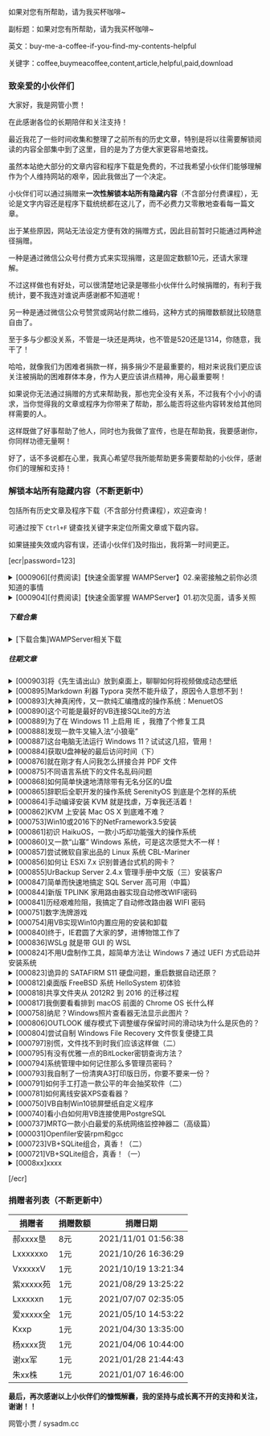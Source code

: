 如果对您有所帮助，请为我买杯咖啡~

副标题：如果对您有所帮助，请为我买杯咖啡~

英文：buy-me-a-coffee-if-you-find-my-contents-helpful

关键字：coffee,buymeacoffee,content,article,helpful,paid,download



### 致亲爱的小伙伴们

大家好，我是网管小贾！

在此感谢各位的长期陪伴和关注支持！



最近我花了一些时间收集和整理了之前所有的历史文章，特别是将以往需要解锁阅读的内容全部集中到了这里，目的是为了方便大家更容易地查找。

虽然本站绝大部分的文章内容和程序下载是免费的，不过我希望小伙伴们能够理解作为个人维持网站的艰辛，因此我做出了一个决定。

小伙伴们可以通过捐赠来**一次性解锁本站所有隐藏内容**（不含部分付费课程），无论是文字内容还是程序下载统统都在这儿了，而不必费力又零散地查看每一篇文章。



出于某些原因，网站无法设定方便有效的捐赠方式，因此目前暂时只能通过两种途径捐赠。

一种是通过微信公众号付费方式来实现捐赠，这是固定数额10元，还请大家理解。

不过这样做也有好处，可以很清楚地记录是哪些小伙伴什么时候捐赠的，有利于我统计，要不我连对谁说声感谢都不知道呢！

另一种是通过微信公众号赞赏或网站付款二维码，这种方式的捐赠数额就比较随意自由了。

至于多与少都没关系，不管是一块还是两块，也不管是520还是1314，你随意，我干了！

哈哈，就像我们为困难者捐款一样，捐多捐少不是最重要的，相对来说我们更应该关注被捐助的困难群体本身，作为人更应该讲点精神，用心最重要啊！



如果说你无法通过捐赠的方式来帮助我，那也完全没有关系，不过我有个小小的请求，当你觉得我的文章或程序为你带来了帮助，那么能否将这些内容转发给其他同样需要的人。

这样既做了好事帮助了他人，同时也为我做了宣传，也是在帮助我，我要感谢你，你同样功德无量啊！

好了，话不多说都在心里，我真心希望尽我所能帮助更多需要帮助的小伙伴，感谢你们的理解和支持！



### 解锁本站所有隐藏内容（不断更新中）

包括所有历史文章及程序下载（不含部分付费课程），欢迎查询！

可通过按下 `Ctrl+F` 键查找关键字来定位所需文章或下载内容。

如果链接失效或内容有误，还请小伙伴们及时指出，我将第一时间更正。



[ecr|password=123]



<details>
<summary>[000906][付费阅读]【快速全面掌握 WAMPServer】02.亲密接触之前你必须知道的事情</summary>
    文章链接：https://www.sysadm.cc/index.php/webxuexi/906-master-wampserver-quickly-and-comprehensively-wampserver-all-you-need-to-know
    <br>
    阅读密码：123456    
</details>

<details>
<summary>[000904][付费阅读]【快速全面掌握 WAMPServer】01.初次见面，请多关照</summary>
    文章链接：https://www.sysadm.cc/index.php/webxuexi/904-master-wampserver-quickly-and-comprehensively-nice-to-meet-you
    <br>
    阅读密码：123456    
</details>




##### 下载合集

<details>
<summary>[下载合集]WAMPServer相关下载</summary>
WAMPSERVER仓库镜像（中文）
<br>
https://www.sysadm.cc/index.php/xitongyunwei/720-repository-of-wampserver-files
<br><br>
不断更新中...
</details>





##### 往期文章

<details>
<summary>[000903]将《先生请出山》放到桌面上，聊聊如何将视频做成动态壁纸</summary>
文章链接：https://www.sysadm.cc/index.php/vbbiancheng/903-put-the-video-sir-please-come-out-to-be-an-official-onto-desktop-let-us-talk-about-how-to-make-videos-into-lively-wallpaper
<br>
阅读密码：746480
<br><br>
网管小贾的MP4动态壁纸程序(WindowsMediaPlayer).7z (106K)
<br>
下载链接：https://pan.baidu.com/s/1HYATSyA3H2YNPivAu2i6aw
<br>
提取码：gvt3
<br><br>
网管小贾的MP4动态壁纸程序(VLCMediaPlayer).7z (106K)
<br>
因 VLC 安装包较大，此压缩包不含 VLC 安装包，请到下面官网链接下载。
<br>
下载链接：https://pan.baidu.com/s/1uiSTHTdujRD62sPuj7M03A
<br>
提取码：0p0z
<br><br>
VLC Media Player(vlc-3.0.16-win32).exe (40M)
<br>
当前最新版本 3.0.16 ，切记安装 32 位。
<br>
下载链接：https://www.videolan.org/
<br><br>
《先生请出山》魔性舞步演示视频小片段
<br>
下载链接：https://pan.baidu.com/s/1PgIkBv--E3A5Dwuwt9VWvA
<br>
提取码：bg82
</details>

<details>
<summary>[000895]Markdown 利器 Typora 突然不能升级了，原因令人意想不到！</summary>
文章链接：https://www.sysadm.cc/index.php/xitongyunwei/895-why-markdown-tool-typora-cannot-be-upgraded-suddenly-the-reason-is-unexpected
<br>
阅读密码：935180
<br><br>
Windows 64位/32位
<br>
typora_0.11.18.zip (132.15M)
<br>
下载链接：https://pan.baidu.com/s/1j2wjtwxNa2SrXUXf5yAF7A
<br>
提取码：pvc6
<br><br>
Linux
<br>
Deb包: typora_0.11.18_amd64.deb (67.03M)
<br>
下载链接：https://pan.baidu.com/s/1YcvVqj2uLGfbZLiavaViHQ
<br>
提取码：gkrj
<br><br>
Tar包: Typora-linux-x64.tar.gz (Ver: 0.9.92) (89.41M)
<br>
下载链接：https://pan.baidu.com/s/15IQ7CwkIIICkjeWPZC_hdw
<br>
提取码：bq8r
<br><br>
MacOS
<br>
typora-0.11.18.dmg (15.43M)
<br>
下载链接：https://pan.baidu.com/s/1L-GqZailmveCo5lBO9hP7Q
<br>
提取码：igyi 
</details>

<details>
<summary>[000893]大神真闲传，又一款纯汇编撸成的操作系统：MenuetOS</summary>
文章链接：https://www.sysadm.cc/index.php/xitongyunwei/893-they-always-have-free-time-and-another-pure-assembly-operating-system-menuetos
<br>
阅读密码：152190
<br><br>
MenuetOS64.iso(1.45M) & MenuetOS32.iso(1.45M)
<br>
下载链接：https://pan.baidu.com/s/1tEd1eFxNDCobJKsP_YU_LA
<br>
提取码：xb07
</details>

<details>
<summary>[000890]这个可能是最好的VB连接SQLite的方法</summary>
文章链接：https://www.sysadm.cc/index.php/vbbiancheng/890-this-is-probably-the-best-way-to-connect-sqlite-with-vb
<br>
阅读密码：530001
<br><br>
网管小贾的VB+SQLite演示程序.7z(2.72M)
<br>
下载链接：https://pan.baidu.com/s/1FYOu7YvJDHkPGNv89jdltw
<br>
提取码：n2vt
</details>

<details>
<summary>[000889]为了在 Windows 11 上启用 IE ，我撸了个修复工具</summary>
文章链接：https://www.sysadm.cc/index.php/xitongyunwei/889-in-order-to-use-ie-on-windows-11-i-made-a-fix-app
<br>
阅读密码：924180
<br><br>
网管小贾的Windows11一键修复IE11工具.7z(4.93M)
<br>
下载链接：https://pan.baidu.com/s/1SmtuLev7tecxfcF08qvnJA
<br>
提取码：mmaa
<br><br>
ieframe.dll.7z(4.85M)
<br>
下载链接：https://pan.baidu.com/s/1Ys7TRwKzRWG1HAUBfkUpHw
<br>
提取码：vii4
</details>

<details>
<summary>[000888]发现一款牛叉输入法“小狼毫”</summary>
文章链接：https://www.sysadm.cc/index.php/xitongyunwei/888-i-found-a-good-rime-input-method-engine
<br>
阅读密码：531331
<br><br>
小狼毫输入法+五笔拼音组件.7z（10M）
<br>
下载链接：https://pan.baidu.com/s/1UUJT9WH5arZUXfHt1nj4FA
<br>
提取码： ug5o
</details>

<details>
<summary>[000887]这台电脑无法运行 Windows 11？试试这几招，管用！</summary>
文章链接：https://www.sysadm.cc/index.php/xitongyunwei/887-this-pc-can-not-run-windows-11-try-these-methods-they-work
<br>
阅读密码：403031
<br><br>
LanConfig.reg (1K)
<br>
下载链接：https://pan.baidu.com/s/1KHPZeOutDYKJOwprGHF8Vg
<br>
提取码：d8m4
</details>

<details>
<summary>[000884]获取U盘神秘的最后访问时间（下）</summary>
文章链接：https://www.sysadm.cc/index.php/xitongyunwei/884-getting-the-last-mysterious-attach-timestamps-of-usb-flash-disk-2
<br>
阅读密码：926091
<br><br>
网管小贾的USB时间记录查看器 XJUsbViewer (96K)
<br>
本地下载：https://pan.baidu.com/s/1ws7n840lpfTAl4PW78_kOA
<br>
提取码：8ut4
</details>

<details>
<summary>[000876]就在刚才有人问我怎么拼接合并 PDF 文件</summary>
文章链接：https://www.sysadm.cc/index.php/xitongyunwei/876-just-now-someone-asked-me-how-to-merge-pdf-files
<br>
阅读密码：938231
<br><br>
MergePDF.7z(67.8K)
<br>
下载链接：https://pan.baidu.com/s/1HLvl9F98Ypa8L20KD9EvBQ
<br>
提取码：myyq
</details>

<details>
<summary>[000875]不同语言系统下的文件名乱码问题</summary>
文章链接：https://www.sysadm.cc/index.php/vbbiancheng/875-garbled-code-problem-of-filename-in-different-language-systems
<br>
阅读密码：308180
<br><br>
网管小贾的日文乱码转换器.7z(94K)
<br>
下载链接：https://pan.baidu.com/s/1EKeT0xm89EPjvnk2ii343g
<br>
提取码：2a6m
</details>

<details>
<summary>[000868]如何简单快速地清除带有无名分区的U盘</summary>
文章链接：https://www.sysadm.cc/index.php/xitongyunwei/868-how-to-simply-and-quickly-clean-usb-stick-with-undeletable-partitions
<br>
阅读密码：937211
<br><br>
USBOOT.7z (368K)
<br>
下载链接：https://pan.baidu.com/s/1aQ4ofjm74s7-kT8h3cbenQ
<br>
提取码： mjp5 
</details>

<details>
<summary>[000865]辞职后全职开发的操作系统 SerenityOS 到底是个怎样的系统</summary>
文章链接：https://www.sysadm.cc/index.php/xitongyunwei/865-how-about-serenityos-which-i-quit-my-job-to-focus-on-it-full-time
<br>
阅读密码：028190
<br><br>
cldr-39.0.0-json-modern.zip(39.7M)
<br>
本地下载：https://pan.baidu.com/s/1aJ3Nuy-HUYmw0FH_sl3c-A
<br>
提取码：lt2e
<br><br>
现成的映像文件 serenityos.vdi (328M)
<br>
下载链接：https://pan.baidu.com/s/1K8sKlKfahjYts_MDtXpKlQ
<br>
提取码：dr9g
<br><br>
现成的映像文件 serenityos.vmdk (284M)
<br>
下载链接：https://pan.baidu.com/s/1MtbowWCP4FWYYbzAlo48eA
<br>
提取码：iw7u
</details>

<details>
<summary>[000864]手动编译安装 KVM 就是找虐，万幸我还活着！</summary>
文章链接：https://www.sysadm.cc/index.php/xitongyunwei/864-compiling-and-installing-of-kvm-is-very-troublesome-thanks-god-i-am-still-alive
<br>
阅读密码：134390
<br><br>
ninja-linux.zip(100K)
<br>
本地下载：https://pan.baidu.com/s/1zdjoZaTw7bia0r2zG_Q6mQ
<br>
提取码：6pzq
<br><br>
libvirt-daemon-drivers.zip(2.15M)
<br>
打包下载：https://pan.baidu.com/s/1F-q6QniOol-AHQhgPLtRRQ
<br>
提取码：by0m
<br><br>
gtksourceview-4.6.1.tar.xz（1.10M）
<br>
下载链接：https://pan.baidu.com/s/1ib6woV9qFXRNiy-dx4pC4w
<br>
提取码：odbu
</details>

<details>
<summary>[000862]KVM 上安装 Mac OS X 到底难不难？</summary>
文章链接：https://www.sysadm.cc/index.php/xitongyunwei/862-how-to-install-mac-os-x-on-kvm
<br>
阅读密码：304180
<br><br>
OSX-KVM.zip(15.6M)
<br>
下载链接：https://pan.baidu.com/s/1J8YYXroOwJQJiX-zV6onUg
<br>
提取码：mtqe
<br><br>
1. High_Sierra_10.13.dmg(463M)
<br>
2. Mojave_10.14.dmg(458M)
<br>
3. Catalina_10.15.dmg(475M)
<br>
4. Big_Sur_11.0.dmg(637M)
<br>
切记：需要将它们转换成 img 后才能加载使用哦！
<br>
下载链接：https://pan.baidu.com/s/164XkIjobx8oaWAsmPtG9OQ
<br>
提取码：n7i6
<br><br>
MacOSX.xml.zip(29.9K)
<br>
下载链接：https://pan.baidu.com/s/1gRUYtxHqe1oKJYQw0sBYCA
<br>
提取码：me4f
</details>

<details>
<summary>[000753]Win10或2016下的NetFramework3.5安装</summary>
文章链接：https://www.sysadm.cc/index.php/xitongyunwei/753-win10-2016-net-framework-35
<br>
阅读密码：109131
<br><br>
网管小贾自制脱机安装卸载Netframework3.5组件批处理程序
<br>
https://pan.baidu.com/s/10AqjucEAvacW2hnLFg3ZBg
<br>
提取码：k3e4
</details>

<details>
<summary>[000861]初识 HaikuOS，一款小巧却功能强大的操作系统</summary>
文章链接：https://www.sysadm.cc/index.php/xitongyunwei/861-first-met-haiku-a-small-but-powerful-os
<br>
阅读密码：220280
<br><br>
haiku-r1beta3-x86_64-anyboot.iso(718M)
<br>
下载链接：https://pan.baidu.com/s/1PGX-JQlZOaglgHekWeAmWA
<br>
提取码：nbh2
</details>

<details>
<summary>[000860]又一款“山寨” Windows 系统，可是这次感觉大不一样！</summary>
文章链接：https://www.sysadm.cc/index.php/xitongyunwei/860-another-windows-like-system-but-this-time-it-feels-very-different
<br>
阅读密码：002390
<br><br>
ReactOS-0.4.13-release-28-g5724391-iso.zip(120M)
<br>
下载链接：https://pan.baidu.com/s/1AivPDpDS7XoIlqunxQRMcw
<br>
提取码：xtfw
</details>

<details>
<summary>[000857]尝试微软自家出品的 Linux 系统 CBL-Mariner</summary>
文章链接：https://www.sysadm.cc/index.php/xitongyunwei/857-test-cbl-mariner-which-is-linux-from-microsoft
<br>
阅读密码：436501
<br><br>
CBL-Mariner.7z (483M)
<br>
下载链接：https://pan.baidu.com/s/1KbcC3UmbBg9zl6Sky-musA
<br>
提取码：4n10
<br><br>
core-legacycore-1.0.20210728.1236.vhdx (632.00M)
<br>
下载链接：https://pan.baidu.com/s/1SZeNkkYjkkQFlvSAsqeRdQ
<br>
提取码：0qyv
<br><br>
core-legacycore-1.0.20210728.1250.vhd (2.00G)
<br>
下载链接：https://pan.baidu.com/s/1YFhYB-6aYCkdoTn2LeGBHw
<br>
提取码：gyok
<br><br>
meta-user-data.iso (366K)
<br>
下载链接：https://pan.baidu.com/s/1Qtgw1Qi2xLywUW7pmneW6w
<br>
提取码：5yqz
<br><br>
完整版可引导 full-1.0.20210728.1317.iso (677.03M)
<br>
下载链接：链接：https://pan.baidu.com/s/11dEA6ceo292WynXYmdYdSg
<br>
提取码：25w0
</details>

<details>
<summary>[000856]如何让 ESXi 7.x 识别普通台式机的网卡？</summary>
文章链接：https://www.sysadm.cc/index.php/xitongyunwei/856-how-to-make-esxi-7-x-recognize-the-network-adapt-card-of-desktop-pc
<br>
阅读密码：757190
<br><br>
驱动注入工具
<br>
ESXi-Customizer-PS-2.8.1.zip
<br>
下载链接：https://pan.baidu.com/s/1kPbFlEbLCbVt3atfDJjkkw
<br>
提取码：txr7
<br><br>
USB 网卡驱动
<br>
ESXi702-VMKUSB-NIC-FLING-47140841-component-18150468.zip
<br>
下载链接：https://pan.baidu.com/s/10mHYyy7lnqkfyOYomeAa6w
<br>
提取码：sn1k
<br><br>
ESXi 7.0U2a 扩展包
<br>
VMware-ESXi-7.0U2a-17867351-depot.zip
<br>
下载链接：https://pan.baidu.com/s/19u7zklSSPMKs8RfD7N7OSg
<br>
提取码：0v26
<br><br>
ESXi-7.0U2a-VMKUSB-NIC-FLING.ISO (388M)
<br>
SHA256: 74D05ECC728EC565CA9EEF57928F4B1F86EC3F7005DF2AED395352B748B176E2
<br>
下载链接：https://pan.baidu.com/s/1Wn4tARpUzqGSFRjQvXm6aA
<br>
提取码：o95m
</details>

<details>
<summary>[000855]UrBackup Server 2.4.x 管理手册中文版（三）安装客户</summary>
文章链接：https://www.sysadm.cc/index.php/xitongyunwei/855-administration-manual-for-urbackup-server-3
<br>
阅读密码：955380
<br><br>
批量部署UrBackup客户端脚本.py.7z
<br>
下载链接：https://pan.baidu.com/s/1IWkkh0zH1CZCRUb7iI3MkA
<br>
提取码：rzd4
<br><br>
UrBackup Client 2.0.29.pkg.7z (5.05M)
<br>
下载链接：https://pan.baidu.com/s/1GhT3s7f65W5QOi6KPL4k3g
<br>
提取码：bzdv
</details>

<details>
<summary>[000847]简单而快速地搞定 SQL Server 高可用（中篇）</summary>
文章链接：https://www.sysadm.cc/index.php/xitongyunwei/847-simple-and-fast-solution-to-always-on-high-availability-of-sql-server-2
<br>
阅读密码：230580
<br><br>
当前搬运最新版 SSMS 18.9.1 (651M)
<br>
下载链接：https://pan.baidu.com/s/1xJFE9O0rYfA1pyiETFHxoQ
<br>
提取码：4fb6
<br><br>
Net Framework 4.7.2 (80M)
<br>
下载链接：https://pan.baidu.com/s/1JuMgYPpBVzPxLuvGdgdWug
<br>
提取码：piif
<br><br>
以上证书生成导入脚本下载：
<br>
下载链接：https://pan.baidu.com/s/1LmBitugDmnF8cwZ4LFgLJA
<br>
提取码：92du
</details>

<details>
<summary>[000844]新版 TPLINK 家用路由器实现自动修改WIFI密码</summary>
文章链接：https://www.sysadm.cc/index.php/xitongyunwei/844-tplink-router-how-to-change-wifi-password-automatically-everyday
<br>
阅读密码：146580
<br><br>
完整油猴代码下载：
<br>
下载链接：https://pan.baidu.com/s/1rpV4vjiO8MmMUtmNDMQwDQ
<br>
提取码：dal7
</details>

<details>
<summary>[000841]历经艰难险阻，我搞定了自动修改路由器 WIFI 密码</summary>
文章链接：https://www.sysadm.cc/index.php/xitongyunwei/841-after-a-lot-of-difficulties-i-resolved-issue-to-change-wifi-password-of-router-automatically
<br>
阅读密码：613290
<br><br>
定时修改路由器 WIFI 密码.7z (29.5K)
<br>
下载链接：https://pan.baidu.com/s/1I-Vg-WWwwJbMfu0jXNp64A
<br>
提取码：w8lw
</details>

<details>
<summary>[000751]数字洗牌游戏</summary>
文章链接：https://www.sysadm.cc/index.php/vbbiancheng/751-vb-shuffle-game
<br>
阅读密码：748101
<br><br>
数字洗牌游戏.7z (49K)
<br>
下载链接：https://pan.baidu.com/s/1wuG0-sLNkvQi2865WwRLMQ
<br>
提取码：4pzt
</details>

<details>
<summary>[000754]用VB实现Win10内置应用的安装和卸载</summary>
文章链接：https://www.sysadm.cc/index.php/vbbiancheng/754-vb-win10-appxpackage-remove
<br>
阅读密码：359122
<br><br>
https://pan.baidu.com/s/1fFmHgj3L1G2Uf0rOwLVWtw
<br>
提取码：cphz
</details>

<details>
<summary>[000840]终于，IE君圆了大家的梦，进博物馆工作了</summary>
文章链接：https://www.sysadm.cc/index.php/xitongyunwei/840-finally-mr-ie-realized-our-dreams-and-went-to-work-in-the-museum
<br>
阅读密码：005190
<br><br>
IE 6.0 (52.4M)
<br>
使用平台：Windows 2000
<br>
下载链接：https://pan.baidu.com/s/107p475WqZ80qwMstxL3Htw
<br>
提取码：kfr8
<br><br>
IE 7.0 (20.9M) 含卸载工具
<br>
使用平台：Windows XP
<br>
下载链接：https://pan.baidu.com/s/1J9A0VGtR9M5Cd03w2NLmUw
<br>
提取码：095r
<br><br>
IE 8.0 (16.0M)
<br>
使用平台：Windows XP
<br>
下载链接：https://pan.baidu.com/s/1avPcFOcGbD3fc1SSEaPbuQ
<br>
提取码：pcd5
<br><br>
IE 11 (48.9M) for x86
<br>
使用平台：Windows 7 32位
<br>
下载链接：https://pan.baidu.com/s/1GdPa2EU8aA8IUUjkQ_2fUg
<br>
提取码：2dqn
<br><br>
IE 11 (91.8M) for x64
<br>
使用平台：Windows 7 64位
<br>
下载链接：https://pan.baidu.com/s/1B8mygIriqkIldkrDtcymXA
<br>
提取码：a3yj
</details>

<details>
<summary>[000836]WSLg 就是带 GUI 的 WSL</summary>
文章链接：https://www.sysadm.cc/index.php/xitongyunwei/836-wslg-is-short-for-windows-subsystem-for-linux-gui
<br>
阅读密码：111011
<br><br>
独立安装包 Ubuntu 20.04
<br>
下载链接：https://pan.baidu.com/s/13JSInkNVBX2xIL6gLrNlZw
<br>
提取码：4gdi
<br><br>
独立安装包 Ubuntu 18.04
<br>
下载链接：https://pan.baidu.com/s/1k6qFBcABOvrblsle6HZIqg
<br>
提取码：est7
</details>

<details>
<summary>[000824]不用U盘制作工具，超简单方法让 Windows 7 通过 UEFI 方式启动并安装系统</summary>
文章链接：https://www.sysadm.cc/index.php/xitongyunwei/824-simple-way-usb-stick-install-windows-7-through-uefi-without-usb-making-tools
<br>
阅读密码：052231
<br><br>
Win7_UEFI_启动所需文件.7z(507K)
<br>
下载链接：https://pan.baidu.com/s/1b9_TP20CmXeOQjccWH7cOA
<br>
提取码：tcll
</details>

<details>
<summary>[000823]诡异的 SATAFIRM S11 硬盘问题，重启数据自动还原？</summary>
文章链接：https://www.sysadm.cc/index.php/xitongyunwei/823-strange-satafirm-s11-hard-disk-problem-restart-data-auto-restore
<br>
阅读密码：427290
<br><br>
修复程序 repairs11.rar
<br>
下载链接：https://pan.baidu.com/s/1xZhl5w2MsDQXYT4v6vONmQ
<br>
提取码：epsy
<br><br>
查看硬盘固件编号 phison_flash_id.rar
<br>
下载链接：https://pan.baidu.com/s/1515N_Nea4skOrmCoWUOj8w
<br>
提取码：ruqk
<br><br>
PS3111 固件文件 firmware_ps3111.rar
<br>
下载链接：https://pan.baidu.com/s/1VIBTSe_OjNfyrEYawVzP8A
<br>
提取码： ag1p
<br><br>
刷新固件工具 s11-flasher.rar
<br>
下载链接：https://pan.baidu.com/s/12pR3vq2-sUgH_Ae04N0A3g
<br>
提取码：lph6
</details>

<details>
<summary>[000812]桌面版 FreeBSD 系统 HelloSystem 初体验</summary>
文章链接：https://www.sysadm.cc/index.php/xitongyunwei/812-first-experience-of-desktop-system-hellosystem-which-based-on-freebsd
<br>
阅读密码：836380
<br><br>
hello-0.5.0_0E12-FreeBSD-12.2-amd64.iso (1.74G)
<br>
下载链接：https://pan.baidu.com/s/1jhOwF1cXSdvgJZx4apNBQw
<br>
提取码：dm80
</details>

<details>
<summary>[000818]共享文件夹从 2012R2 到 2016 的迁移过程</summary>
文章链接：https://www.sysadm.cc/index.php/xitongyunwei/818-windows-share-service-migration-from-2012r2-to-2016
<br>
阅读密码：751221
<br><br>
2016 适用于 2012R2 的迁移工具（3.98M）
<br>
下载链接：https://pan.baidu.com/s/1Zqt66It2NMEjKvvmjui8bw
<br>
提取码：bo0x
</details>

<details>
<summary>[000817]我倒要看看排到 macOS 前面的 Chrome OS 长什么样</summary>
文章链接：https://www.sysadm.cc/index.php/xitongyunwei/817-chrome-os-ranks-above-macos
<br>
阅读密码：952451
<br><br>
cloudready-free-87.4.22-64bit.zip (1.17G)
<br>
下载链接：https://pan.baidu.com/s/13l4iQjsvVKOlvkfVfavHeA
<br>
提取码：aj73
<br><br>
CloudReady-Home-v83-x64.ova (2.39G)
<br>
下载链接：https://pan.baidu.com/s/1W9ORYdg9oAIBxoqiLtQmRw
<br>
提取码：p6n7
<br><br>
VMware-player-16.1.0-17198959.exe (215.38M)
<br>
下载链接：https://pan.baidu.com/s/1SE6UMzB5xW0WvRhby2gbXw
<br>
提取码：uh51
</details>

<details>
<summary>[000758]纳尼？Windows照片查看器无法显示此图片？</summary>
文章链接：https://www.sysadm.cc/index.php/xitongyunwei/758-windows-photo-viewer-can-not-review
<br>
阅读密码：303111
<br><br>
简易转换程序 convert.7z
<br>
下载链接：https://pan.baidu.com/s/1VdiVTPMHMANpnOTKrDC_2A
<br>
提取码：dbcl
</details>

<details>
<summary>[000806]OUTLOOK 缓存模式下调整缓存保留时间的滑动块为什么是灰色的？</summary>
文章链接：https://www.sysadm.cc/index.php/xitongyunwei/806-why-is-the-slider-that-adjusts-the-cache-retention-time-greyed-out-within-outlook-cached-mode
<br>
阅读密码：307551
<br><br>
网管小贾的Outlook邮件缓存保留时间调节器(3.13M)
<br>
下载链接：https://pan.baidu.com/s/1wUwwd0RpUVAz9C5X4X2z_w
<br>
提取码：onsq
<br>
注册密钥：6D29CD8439C0C9B71B0FCA65C5475A29
</details>

<details>
<summary>[000804]尝试自制 Windows File Recovery 文件恢复便捷工具</summary>
文章链接：https://www.sysadm.cc/index.php/vbbiancheng/804-i-made-a-convenient-tool-for-windows-file-recovery
<br>
阅读密码：659090
<br><br>
Windows File Recovery 文件恢复便捷工具（264.54K）
<br>
运行环境：Windows 10 （19041.0以下也可用）
<br>
注意事项：请下载后解压至非中文字符文件夹路径中使用
<br>
下载链接：https://pan.baidu.com/s/1uaE0S88w7JbZv9eQR8XaAA
<br>
提取码：pe06
<br>
注册密钥：2F5B74C77503A9DE3BB31309B2CE57CA
</details>

<details>
<summary>[000797]别慌，文件找不到时我们应该这样做（二）</summary>
文章链接：https://www.sysadm.cc/index.php/vbbiancheng/797-how-should-we-do-when-the-document-can-not-be-found-2
<br>
阅读密码：742551
<br><br>
网管小贾的文件搜索器（2.86M）
<br>
下载链接：https://pan.baidu.com/s/1EShzxJxysaJkTXIPRyM9eQ
<br>
提取码：7a3i
<br>
注册密钥：31D0005A1608CEA39D76D8B0419F5851
</details>

<details>
<summary>[000795]有没有优雅一点的BitLocker密钥查询方法？</summary>
文章链接：https://www.sysadm.cc/index.php/xitongyunwei/795-is-there-an-elegant-bitlocker-key-query-method
<br>
阅读密码：826090
<br><br>
网管小贾的BitLocker查询器（46.55K）
<br>
下载链接：https://pan.baidu.com/s/1tmGwWIZbU_2uoNCeCaNe5w
<br>
提取码：4alw
<br>
注册密钥：31D0005A1608CEA39D76D8B0419F5851
</details>

<details>
<summary>[000794]系统管理中如何记住那么多管理员密码？</summary>
文章链接：https://www.sysadm.cc/index.php/xitongyunwei/794-how-to-remember-so-many-administrator-passwords-in-system-management
<br>
阅读密码：518321
<br><br>
网管小贾的密码管理器（3.09M）
<br>
（程序登录：帐号admin，密码123）
<br>
下载链接：https://pan.baidu.com/s/1-hBue8qeavcH4bz9EZtHrg
<br>
提取码：74x6
<br>
注册密钥：AEB5A5A4A1B3A45A109F839199EEE27D
</details>

<details>
<summary>[000793]我自制了一份清爽A3打印版日历，你要不要来一份？</summary>
文章链接：https://www.sysadm.cc/index.php/vbbiancheng/793-how-to-make-a-calendar-of-a3-printed-version
<br>
阅读密码：739321
<br><br>
2022年日历（清爽A3打印版）@网管小贾(203K)
<br>
下载链接：https://pan.baidu.com/s/1TZi9erfzakIKC7wnQIgpFQ
<br>
提取码：jz50
</details>

<details>
<summary>[000791]如何手工打造一款公平的年会抽奖软件（二）</summary>
文章链接：https://www.sysadm.cc/index.php/vbbiancheng/791-how-to-make-a-fair-annual-meeting-1uck-draw-software-2
<br>
阅读密码：306161
<br><br>
网管小贾的抽奖软件（3.81M）
<br>
下载链接：https://pan.baidu.com/s/1lx9esi_jrMSA07GrDzlfEw
<br>
提取码：nbbv
<br>
注册密钥：B3332F11F5939CB5D34074F4833FE5F3
<br><br>
60个年会抽奖背景.7z (15.81M)
<br>
下载链接：https://pan.baidu.com/s/1gxJvDlx6fm2IuIkx7PjC1Q
<br>
提取码：e9il
<br>
解压密码：www.sysadm.cc
</details>

<details>
<summary>[000781]如何离线安装XPS查看器？</summary>
文章名称：https://www.sysadm.cc/index.php/xitongyunwei/781-how-to-install-xps-viewer-offline
<br>
阅读密码：754151
<br><br>
Xps-Viewer-Win10_2004.7z
<br>
下载链接：https://pan.baidu.com/s/12mFWsCwM19AvC8bgNarcMw
<br>
提取码：z9ms
<br>
解压密码：www.sysadm.cc
<br><br>
Xps-Viewer-Win10_1909.7z
<br>
下载链接：https://pan.baidu.com/s/17CfxgPo2EujxFgzrR4QNIw
<br>
提取码：d6q9
<br><br>
Xps-Viewer-Win10_LTSC.7z
<br>
下载链接：https://pan.baidu.com/s/1qSv4x-uEJ3jc23PHuIEZfg
<br>
提取码：aaf1
</details>

<details>
<summary>[000750]VB自制Win10锁屏壁纸自定义程序</summary>
文章链接：https://www.sysadm.cc/index.php/vbbiancheng/750-win10-lock-screen-image
<br><br>
下载链接：https://pan.baidu.com/s/1FZ7BEZgFJnGLFAwKi3Bbuw
<br>
提取码：mbjo
</details>

<details>
<summary>[000740]看小白如何用VB连接使用PostgreSQL</summary>
文章链接：https://www.sysadm.cc/index.php/vbbiancheng/740-vb-postgresql
<br>
阅读密码：124104
<br><br>
演示数据库导入程序
<br>
下载链接：https://pan.baidu.com/s/1te_OmDE6QrjsU3Wlyg_bTQ
<br>
提取码：0i98
<br>
解压缩密码：www.sysadm.cc 
<br>
下载文件后解压，使用以下命令导入 PostgreSQL 数据库。
<br>
# postgres是你的用户名
<br>
# db: database1 | schema: schema1 | table: table1
<br>
psql -Upostgres database1 < database1.sql
</details>

<details>
<summary>[000737]MRTG一款小白最爱的系统网络监控神器二（高级篇）</summary>
文章链接：https://www.sysadm.cc/index.php/xitongyunwei/737-mrtg-config
<br>
阅读密码：150850
<br><br>
cfgMaker.bat --- 生成配置文件
<br>
indexMaker.bat --- 生成页面文件
<br>
instsrv.bat 密码 --- 安装服务
<br>
doAll.bat 密码 --- 整合以上三项一次搞定
<br>
MRTG自定义页面模板.7z
<br>
下载链接：https://pan.baidu.com/s/1S-T0H-BiRuRA5oxrhFORNw
<br>
提取码：yv74
</details>

<details>
<summary>[000031]Openfiler安装rpm和gcc</summary>
文章链接：https://www.sysadm.cc/index.php/xitongyunwei/31-openfiler-rpm-gcc
<br>
阅读密码：094210
<br><br>
RPM文件
<br>
下载链接：https://pan.baidu.com/s/1aZ4zKdD9rtuIo7jALdBTHw
<br>
提取码：67k4
<br><br>
可直接使用的RPM解压后文件
<br>
下载链接：https://pan.baidu.com/s/1cEIitOFFY2bwviEMlascCQ
<br>
提取码：nf43
<br><br>
YUM文件（含GCC）
<br>
下载链接：https://pan.baidu.com/s/1nGy0Kzlvs7Oa-rHK-SpWvw
<br>
提取码：5es9
<br><br>
sk98lin网卡驱动
<br>
下载链接：https://pan.baidu.com/s/19v4HpFh9hhE5dge-KHbEVQ
<br>
提取码：r1dl
</details>

<details>
<summary>[000723]VB+SQLite组合，真香！（二）</summary>
文章链接：https://www.sysadm.cc/index.php/vbbiancheng/723-vb-sqlite-2
<br>
阅读密码：150846
<br><br>
VB_SQLite组合，真香演示之二.7z
<br>
下载链接：https://pan.baidu.com/s/1ymfrCZhex2xx1mmnAFTN1A
<br>
提取码：4zy1
<br>
解压密码：www.sysadm.cc
</details>

<details>
<summary>[000721]VB+SQLite组合，真香！（一）</summary>
文章链接：https://www.sysadm.cc/index.php/vbbiancheng/721-vb-sqlite
<br>
阅读密码：221300
<br><br>
VB_SQLite组合，真香演示之一.7z
<br>
下载链接：https://pan.baidu.com/s/1h90iUS2e389y9T0w2I_1eQ
<br>
提取码：vu66
<br>
解压密码：www.sysadm.cc
</details>





<details>
<summary>[0008xx]xxxx</summary>
文章链接：https://www.sysadm.cc/index.php/xitongyunwei/862-how-to-install-mac-os-x-on-kvm
<br>
阅读密码：304180
<br><br>
aaaaaa
</details>




[/ecr]



### 捐赠者列表（不断更新中）

| 捐赠者    | 捐赠数额 | 捐赠日期            |
| --------- | -------- | ------------------- |
| 郝xxxx垦  | 8元      | 2021/11/01 01:56:38 |
| Lxxxxxxo  | 1元      | 2021/10/26 16:36:29 |
| VxxxxxV   | 1元      | 2021/10/19 13:21:34 |
| 紫xxxxx苑 | 1元      | 2021/08/29 13:25:22 |
| Lxxxxxn   | 1元      | 2021/07/07 02:35:05 |
| 爱xxxxx全 | 1元      | 2021/05/10 14:53:22 |
| Kxxp      | 1元      | 2021/04/30 13:35:00 |
| 杨xxxx货  | 1元      | 2021/04/06 10:44:00 |
| 谢xx军    | 1元      | 2021/01/28 21:44:43 |
| 朱xx株    | 1元      | 2021/01/07 16:46:00 |



**最后，再次感谢以上小伙伴们的慷慨解囊，我的坚持与成长离不开的支持和关注，谢谢！！**

网管小贾 / sysadm.cc

